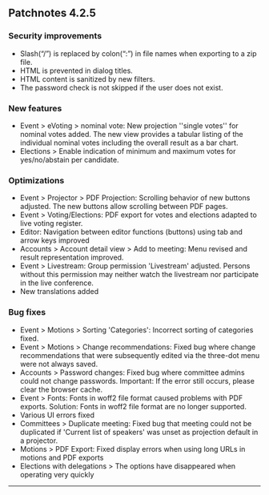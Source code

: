 ## Patchnotes 4.2.5

### Security improvements

- Slash(“/”) is replaced by colon(“:”) in file names when exporting to a zip file.
- HTML is prevented in dialog titles.
- HTML content is sanitized by new filters.
- The password check is not skipped if the user does not exist.

### New features

- Event > eVoting > nominal vote: New projection ''single votes'' for nominal votes added. The new view provides a tabular listing of the individual nominal votes including the overall result as a bar chart.
- Elections > Enable indication of minimum and maximum votes for yes/no/abstain per candidate.

### Optimizations

- Event > Projector > PDF Projection: Scrolling behavior of new buttons adjusted. The new buttons allow scrolling between PDF pages.
- Event > Voting/Elections: PDF export for votes and elections adapted to live voting register.
- Editor: Navigation between editor functions (buttons) using tab and arrow keys improved
- Accounts > Account detail view > Add to meeting: Menu revised and result representation improved.
- Event > Livestream: Group permission 'Livestream' adjusted. Persons without this permission may neither watch the livestream nor participate in the live conference.
- New translations added

### Bug fixes

- Event > Motions > Sorting 'Categories': Incorrect sorting of categories fixed.
- Event > Motions > Change recommendations: Fixed bug where change recommendations that were subsequently edited via the three-dot menu were not always saved.
- Accounts > Password changes: Fixed bug where committee admins could not change passwords. Important: If the error still occurs, please clear the browser cache.
- Event > Fonts: Fonts in woff2 file format caused problems with PDF exports. Solution: Fonts in woff2 file format are no longer supported.
- Various UI errors fixed
- Committees > Duplicate meeting: Fixed bug that meeting could not be duplicated if 'Current list of speakers' was unset as projection default in a projector.
- Motions > PDF Export: Fixed display errors when using long URLs in motions and PDF exports
- Elections with delegations > The options have disappeared when operating very quickly

---

## 
